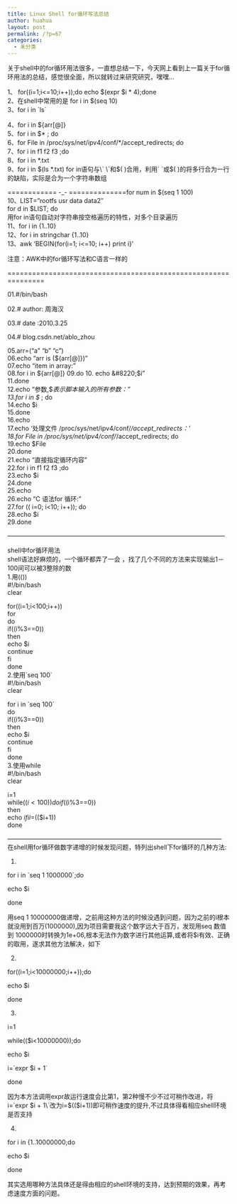 ```yaml
---
title: Linux Shell for循环写法总结
author: huahua
layout: post
permalink: /?p=67
categories:
  - 未分类
---
```

关于shell中的for循环用法很多，一直想总结一下，今天网上看到上一篇关于for循环用法的总结，感觉很全面，所以就转过来研究研究，嘿嘿&#8230;

1、 for((i=1;i<=10;i++));do echo $(expr $i \* 4);done  
2、在shell中常用的是 for i in $(seq 10)  
3、for i in \`ls\`

4、for i in ${arr[@]}  
5、for i in $* ; do  
6、for File in /proc/sys/net/ipv4/conf/*/accept_redirects; do  
7、for i in f1 f2 f3 ;do  
8、for i in *.txt  
9、for i in $(ls *.txt)  
for in语句与\` \`和$( )合用，利用\` \`或$( )的将多行合为一行的缺陷，实际是合为一个字符串数组

============ -_- ==============for num in $(seq 1 100)  
10、LIST=&#8221;rootfs usr data data2&#8243;  
for d in $LIST; do  
用for in语句自动对字符串按空格遍历的特性，对多个目录遍历  
11、for i in {1..10}  
12、for i in stringchar {1..10}  
13、awk &#8216;BEGIN{for(i=1; i<=10; i++) print i}&#8217;

注意：AWK中的for循环写法和C语言一样的

===============================================================

01.#/bin/bash

02.# author: 周海汉

03.# date :2010.3.25

04.# blog.csdn.net/ablo_zhou

05.arr=(&#8220;a&#8221; &#8220;b&#8221; &#8220;c&#8221;)  
06.echo &#8220;arr is (${arr[@]})&#8221;  
07.echo &#8220;item in array:&#8221;  
08.for i in ${arr[@]}  
09.do  
10. echo &#8220;$i&#8221;  
11.done  
12.echo &#8220;参数,\$*表示脚本输入的所有参数：&#8221;  
13.for i in $* ; do  
14.echo $i  
15.done  
16.echo  
17.echo &#8216;处理文件 /proc/sys/net/ipv4/conf/*/accept_redirects：&#8217;  
18.for File in /proc/sys/net/ipv4/conf/*/accept_redirects; do  
19.echo $File  
20.done  
21.echo &#8220;直接指定循环内容&#8221;  
22.for i in f1 f2 f3 ;do  
23.echo $i  
24.done  
25.echo  
26.echo &#8220;C 语法for 循环:&#8221;  
27.for (( i=0; i<10; i++)); do  
28.echo $i  
29.done

&#8212;&#8212;&#8212;&#8212;&#8212;&#8212;&#8212;&#8212;&#8212;&#8212;&#8212;&#8212;&#8212;&#8212;&#8212;&#8212;&#8212;&#8212;&#8212;&#8212;&#8212;&#8212;&#8212;&#8212;&#8212;&#8212;&#8212;&#8212;&#8212;&#8212;&#8212;&#8212;&#8212;&#8212;&#8212;

shell中for循环用法  
shell语法好麻烦的，一个循环都弄了一会 ，找了几个不同的方法来实现输出1－100间可以被3整除的数  
1.用(())  
#!/bin/bash  
clear

for((i=1;i<100;i++))  
for  
do  
if((i%3==0))  
then  
echo $i  
continue  
fi  
done  
2.使用\`seq 100\`  
#!/bin/bash  
clear

for i in \`seq 100\`  
do  
if((i%3==0))  
then  
echo $i  
continue  
fi  
done  
3.使用while  
#!/bin/bash  
clear

i=1  
while(($i<100))  
do  
if(($i%3==0))  
then  
echo $i  
fi  
i=$(($i+1))  
done

&#8212;&#8212;&#8212;&#8212;&#8212;&#8212;&#8212;&#8212;&#8212;&#8212;&#8212;&#8212;&#8212;&#8212;&#8212;&#8212;&#8212;&#8212;&#8212;&#8212;&#8212;&#8212;&#8212;&#8212;&#8212;&#8212;&#8212;&#8212;&#8212;&#8212;&#8212;&#8212;&#8212;&#8212;&#8211;  
在shell用for循环做数字递增的时候发现问题，特列出shell下for循环的几种方法:

1.

for i in \`seq 1 1000000\`;do

echo $i

done

用seq 1 10000000做递增，之前用这种方法的时候没遇到问题，因为之前的i根本就没用到百万(1000000),因为项目需要我这个数字远大于百万，发现用seq 数值到 1000000时转换为1e+06,根本无法作为数字进行其他运算,或者将$i有效、正确的取用，遂求其他方法解决，如下

2.

for((i=1;i<10000000;i++));do

echo $i

done

3.

i=1

while(($i<10000000));do

echo $i

i=\`expr $i + 1\`

done

因为本方法调用expr故运行速度会比第1，第2种慢不少不过可稍作改进，将i=\`expr $i + 1\`改为i=$(($i+1))即可稍作速度的提升,不过具体得看相应shell环境是否支持

4.

for i in {1..10000000;do

echo $i

done

其实选用哪种方法具体还是得由相应的shell环境的支持，达到预期的效果，再考虑速度方面的问题。